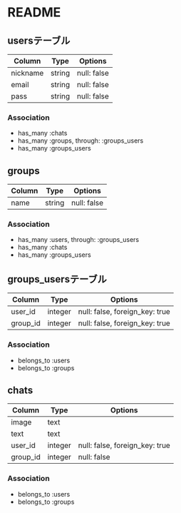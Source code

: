 # README

## usersテーブル
|Column|Type|Options|
|------|----|-------|
|nickname|string|null: false|
|email|string|null: false|
|pass|string|null: false|

### Association
- has_many :chats
- has_many :groups, through: :groups_users
- has_many :groups_users

## groups
|Column|Type|Options|
|------|----|-------|
|name|string|null: false|

### Association
- has_many :users, through: :groups_users
- has_many :chats
- has_many :groups_users

## groups_usersテーブル
|Column|Type|Options|
|------|----|-------|
|user_id|integer|null: false, foreign_key: true|
|group_id|integer|null: false, foreign_key: true|

### Association
- belongs_to :users
- belongs_to :groups

## chats
|Column|Type|Options|
|------|----|-------|
|image|text||
|text|text||
|user_id|integer|null: false, foreign_key: true|
|group_id|integer|null: false|

### Association
- belongs_to :users
- belongs_to :groups